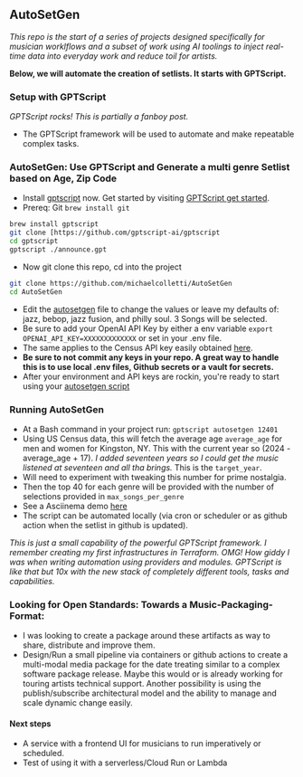 ## AutoSetGen 

*This repo is the start of a series of projects designed specifically for musician worklflows and a subset of work using AI toolings to inject real-time data into everyday work and reduce toil for artists.*
</p>

  **Below, we will automate the creation of setlists. It starts with GPTScript.** 

### Setup with GPTScript 

*GPTScript rocks! This is partially a fanboy post.* 
- The GPTScript framework will be used to automate and make repeatable complex tasks.

### AutoSetGen: Use GPTScript and Generate a multi genre Setlist based on Age, Zip Code 


- Install [gptscript](https://github.com/gptscript-ai/gptscript) now. Get started by visiting [GPTScript get started](https://github.com/gptscript-ai/gptscript?tab=readme-ov-file#getting-started).
- Prereq: Git `brew install git` 
</p>

```sh
brew install gptscript 
git clone [https://github.com/gptscript-ai/gptscript
cd gptscript
gptscript ./announce.gpt
```

- Now git clone this repo, cd into the project

```bash
git clone https://github.com/michaelcolletti/AutoSetGen
cd AutoSetGen
```

- Edit the [autosetgen](./autosetgen.gpt) file to change the values or leave my defaults of: jazz, bebop, jazz fusion, and philly soul. 3 Songs will be selected.
- Be sure to add your OpenAI API Key by either a env variable `export OPENAI_API_KEY=XXXXXXXXXXXXX` or set in your .env file. 
- The same applies to the Census API key easily obtained [here](https://api.census.gov/data/key_signup.html).
- **Be sure to not commit any keys in your repo. A great way to handle this is to use local .env files, Github secrets or a vault for secrets.**
- After your environment and API keys are rockin, you're ready to start using your [autosetgen script](autosetgen.gpt)

### Running AutoSetGen 

- At a Bash command in your project run: `gptscript autosetgen 12401` 
- Using US Census data, this will fetch the average age `average_age` for men and women for Kingston, NY. This with the current year so (2024 - average_age + 17). *I added seventeen years so I could get the music listened at seventeen and all tha brings.* This is the `target_year`. 
- Will need to experiment with tweaking this number for prime nostalgia.
- Then the top 40 for each genre will be provided with the number of selections provided in `max_songs_per_genre` 
- See a Asciinema demo [here](https://asciinema.org/connect/dacc4acc-5c7d-4774-a644-4c8c868c0d72)
- The script can be automated locally (via cron or scheduler or as github action when the setlist in github is updated).

*This is just a small capability of the powerful GPTScript framework. I remember creating my first infrastructures in Terraform. OMG! How giddy I was when writing automation using providers and modules. GPTScript is like that but 10x with the new stack of completely different tools, tasks and capabilities.* 


### Looking for Open Standards: Towards a  Music-Packaging-Format: 
- I was looking to create a package around these artifacts as way to share, distribute and improve them. 
- Design/Run a small pipeline via containers or github actions to create a multi-modal media  package for the date treating similar to a complex software package release.  Maybe this would or is already working for touring artists technical support. Another possibility is using the publish/subscribe architectural model and the ability to manage and scale dynamic change easily. 
  
#### Next steps

- A service with a frontend UI for musicians to run imperatively or scheduled.
- Test of using it with a serverless/Cloud Run or Lambda
  
